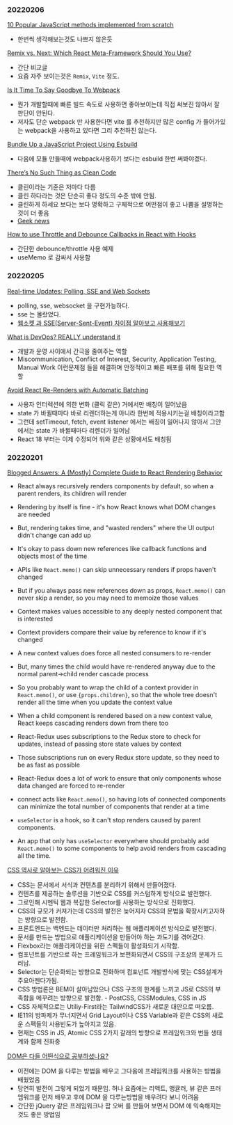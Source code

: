 ### 20220206

[10 Popular JavaScript methods implemented from scratch ](https://dev.to/northwillov/10-popular-javascript-methods-implemented-from-scratch-1ohk)

- 한번씩 생각해보는것도 나쁘지 않은듯

[Remix vs. Next: Which React Meta-Framework Should You Use?](http://prismic.io/blog/compare-remix-vs-nextjs)

- 간단 비교글
- 요즘 자주 보이는것은 `Remix`, `Vite` 정도.

[Is It Time To Say Goodbye To Webpack](https://javascript.plainenglish.io/time-to-say-goodbye-to-webpack-5bf06ff48823)

- 뭔가 개발할때에 빠른 빌드 속도로 사용하면 좋아보이는데 직접 써보진 않아서 잘 판단이 안된다.
- 저자도 단순 webpack 만 사용한다면 vite 를 추천하지만 많은 config 가 들어가있는 webpack을 사용하고 있다면 그리 추천하진 않는다.

[Bundle Up a JavaScript Project Using Esbuild](https://betterprogramming.pub/bundle-up-a-javascript-project-using-esbuild-b2c824ba0d39)

- 다음에 모듈 만들때에 webpack사용하기 보다는 esbuild 한번 써봐야겠다.

[There’s No Such Thing as Clean Code](https://www.steveonstuff.com/2022/01/27/no-such-thing-as-clean-code)

- 클린이라는 기준은 저마다 다름
- 클린 하다라는 것은 단순히 좋다 정도의 수준 밖에 안됨.
- 클린하게 하세요 보다는 보다 명확하고 구체적으로 어떤점이 좋고 나쁨을 설명하는것이 더 좋음
- [Geek news](https://news.hada.io/topic?id=5881&utm_source=slack&utm_medium=bot&utm_campaign=T029KCR8S3S)

[How to use Throttle and Debounce Callbacks in React with Hooks](https://szaranger.medium.com/how-to-use-throttle-and-debounce-callbacks-in-react-with-hooks-c07dbf79a973)

- 간단한 debounce/throttle 사용 예제
- useMemo 로 감싸서 사용함

### 20220205

[Real-time Updates: Polling, SSE and Web Sockets](https://dev.to/thesanjeevsharma/real-time-updates-polling-sse-and-web-sockets-277i)

- polling, sse, websocket 을 구현가능하다.
- sse 는 몰랐었다.
- [웹소켓 과 SSE(Server-Sent-Event) 차이점 알아보고 사용해보기](https://surviveasdev.tistory.com/entry/%EC%9B%B9%EC%86%8C%EC%BC%93-%EA%B3%BC-SSEServer-Sent-Event-%EC%B0%A8%EC%9D%B4%EC%A0%90-%EC%95%8C%EC%95%84%EB%B3%B4%EA%B3%A0-%EC%82%AC%EC%9A%A9%ED%95%B4%EB%B3%B4%EA%B8%B0)

[What is DevOps? REALLY understand it](https://dev.to/techworld_with_nana/what-is-devops-really-understand-it-29j7)

- 개발과 운영 사이에서 간극을 줄여주는 역할
- Miscommunication, Conflict of Interest, Security, Application Testing, Manual Work 이런문제점 들을 해결하며 안정적이고 빠른 배포를 위해 필요한 역할

[Avoid React Re-Renders with Automatic Batching](https://blog.bitsrc.io/avoid-react-re-renders-with-automatic-batching-dc8a76ce6de4)

- 사용자 인터렉션에 의한 변화 (클릭 같은) 거에서만 배칭이 일어났음
- state 가 바뀔때마다 바로 리렌더하는게 아니라 한번에 적용시키는걸 배칭이라고함
- 그런데 setTimeout, fetch, event listener 에서는 배칭이 일어나지 않아서 그안에서는 state 가 바뀔때마다 리렌더가 일어남
- React 18 부터는 이제 수정되어 위와 같은 상황에서도 배칭됨

### 20220201

[Blogged Answers: A (Mostly) Complete Guide to React Rendering Behavior](https://blog.isquaredsoftware.com/2020/05/blogged-answers-a-mostly-complete-guide-to-react-rendering-behavior/)

- React always recursively renders components by default, so when a parent renders, its children will render
- Rendering by itself is fine - it's how React knows what DOM changes are needed
- But, rendering takes time, and "wasted renders" where the UI output didn't change can add up
- It's okay to pass down new references like callback functions and objects most of the time
- APIs like `React.memo()` can skip unnecessary renders if props haven't changed
- But if you always pass new references down as props, `React.memo()` can never skip a render, so you may need to memoize those values

- Context makes values accessible to any deeply nested component that is interested
- Context providers compare their value by reference to know if it's changed
- A new context values does force all nested consumers to re-render
- But, many times the child would have re-rendered anyway due to the normal parent->child render cascade process
- So you probably want to wrap the child of a context provider in `React.memo()`, or use `{props.children}`, so that the whole tree doesn't render all the time when you update the context value
- When a child component is rendered based on a new context value, React keeps cascading renders down from there too

- React-Redux uses subscriptions to the Redux store to check for updates, instead of passing store state values by context
- Those subscriptions run on every Redux store update, so they need to be as fast as possible
- React-Redux does a lot of work to ensure that only components whose data changed are forced to re-render
- connect acts like `React.memo()`, so having lots of connected components can minimize the total number of components that render at a time
- `useSelector` is a hook, so it can't stop renders caused by parent components.
- An app that only has `useSelector` everywhere should probably add `React.memo()` to some components to help avoid renders from cascading all the time.

[CSS 역사로 알아보는 CSS가 어려워진 이유](https://velog.io/@teo/css-history-1)

- CSS는 문서에서 서식과 컨텐츠를 분리하기 위해서 만들어졌다.
- 컨텐츠를 제공하는 솔루션을 기반으로 CSS를 커스텀하게 방식으로 발전했다.
- 그로인해 시멘틱 웹과 복잡한 Selector를 사용하는 방식으로 진화했다.
- CSS의 규모가 커져가는데 CSS의 발전은 늦어지자 CSS의 문법을 확장시키고자하는 방향으로 발전함.
- 프론트엔드는 백엔드는 데이터만 처리하는 웹 애플리케이션 방식으로 발전했다.
- 문서를 만드는 방법으로 애플리케이션을 만들어야 하는 과도기를 겪어갔다.
- Flexbox라는 애플리케이션을 위한 스펙들이 활성화되기 시작함.
- 컴포넌트를 기반으로 하는 프레임워크가 보편화되면서 CSS의 구조상의 문제가 드러남.
- Selector는 단순화되는 방향으로 진화하며 컴포넌트 개발방식에 맞는 CSS설계가 주요아젠다가됨.
- CSS 방법론은 BEM이 살아남았으나 CSS 구조의 한계를 느끼고 JS로 CSS의 부족함을 메꾸려는 방향으로 발전함. - PostCSS, CSSModules, CSS in JS
- CSS 자체적으로는 Utiliy-First라는 TailwindCSS가 새로운 대안으로 떠오름.
- IE11의 방파제가 무너지면서 Grid Layout이나 CSS Variable과 같은 CSS의 새로운 스펙들의 사용빈도가 높아지고 있음.
- 현재는 CSS in JS, Atomic CSS 2가지 갈래의 방향으로 프레임워크와 번들 생태계와 함께 진화중

[DOM은 다들 어떤식으로 공부하셨나요?](https://velog.io/@teo/dom)

- 이전에는 DOM 을 다루는 방법을 배우고 그다음에 프레임워크를 사용하는 방법을 배웠었음
- 당연히 발전이 그렇게 되었기 때문임. 허나 요즘에는 리액트, 앵귤러, 뷰 같은 프러엠워크를 먼저 배우고 후에 DOM 을 다루는방법을 배우려다 보니 어려움
- 간단한 jQuery 같은 프레임워크나 팝 오버 를 만들어 보면서 DOM 에 익숙해지는것도 좋은 방법임
